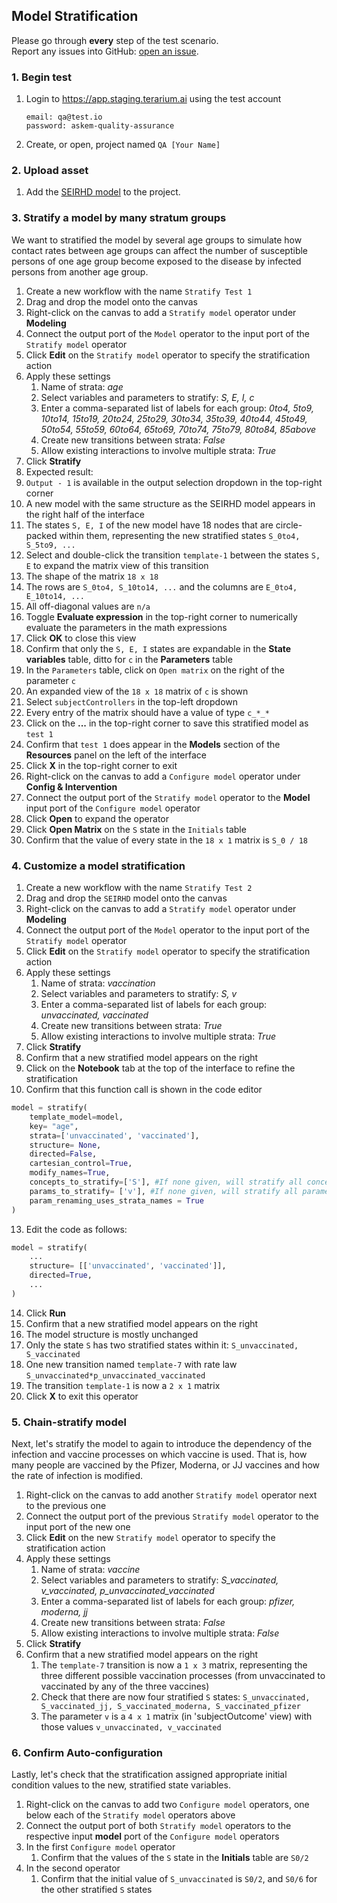 ## Model Stratification
Please go through __every__ step of the test scenario.\
Report any issues into GitHub: [open an issue](https://github.com/DARPA-ASKEM/terarium/issues/new?assignees=&labels=bug%2C+Q%26A&template=qa-issue.md&title=%5BBUG%5D%3A+).

### 1. Begin test
1. Login to https://app.staging.terarium.ai using the test account
    ```
    email: qa@test.io
    password: askem-quality-assurance
    ```
2. Create, or open, project named `QA [Your Name]`

### 2. Upload asset
1. Add the [SEIRHD model](https://github.com/DARPA-ASKEM/terarium/blob/nliu/stratify-test/testing/data/SEIRHD%20Q1b%20added%20params.json) to the project.

### 3. Stratify a model by many stratum groups

We want to stratified the model by several age groups to simulate how contact rates between age groups can affect the number of susceptible persons of one age group become exposed to the disease by infected persons from another age group.

1. Create a new workflow with the name `Stratify Test 1`
2. Drag and drop the model onto the canvas
3. Right-click on the canvas to add a `Stratify model` operator under **Modeling**
6. Connect the output port of the `Model` operator to the input port of the `Stratify model` operator
7. Click **Edit** on the `Stratify model` operator to specify the stratification action
8. Apply these settings
   1. Name of strata: _age_
   2. Select variables and parameters to stratify: _S, E, I, c_
   3. Enter a comma-separated list of labels for each group: _0to4, 5to9, 10to14, 15to19, 20to24, 25to29, 30to34, 35to39, 40to44, 45to49, 50to54, 55to59, 60to64, 65to69, 70to74, 75to79, 80to84, 85above_
   4. Create new transitions between strata: _False_
   5. Allow existing interactions to involve multiple strata: _True_
9. Click **Stratify**
10. Expected result:
   1. `Output - 1`  is available in the output selection dropdown in the top-right corner
   2. A new model with the same structure as the SEIRHD model appears in the right half of the interface
   3. The states `S, E, I` of the new model have 18 nodes that are circle-packed within them, representing the new stratified states `S_0to4, S_5to9, ...`
11. Select and double-click the transition `template-1` between the states `S, E` to expand the matrix view of this transition
   1. The shape of the matrix `18 x 18`
   2. The rows are `S_0to4, S_10to14, ...` and the columns are `E_0to4, E_10to14, ...`
   3. All off-diagonal values are `n/a`
   4. Toggle **Evaluate expression** in the top-right corner to numerically evaluate the parameters in the math expressions
   5. Click **OK** to close this view
12. Confirm that only the `S, E, I` states are expandable in the **State variables** table, ditto for `c` in the **Parameters** table
   1. In the `Parameters` table, click on `Open matrix` on the right of the parameter `c`
   2. An expanded view of the `18 x 18` matrix of `c` is shown
   3. Select `subjectControllers` in the top-left dropdown
   4. Every entry of the matrix should have a value of type `c_*_*`
13. Click on the **...** in the top-right corner to save this stratified model as `test 1`
   1. Confirm that `test 1` does appear in the **Models** section of the **Resources** panel on the left of the interface
14. Click **X** in the top-right corner to exit
15. Right-click on the canvas to add a `Configure model` operator under **Config & Intervention**
16. Connect the output port of the `Stratify model` operator to the **Model** input port of the `Configure model` operator
17. Click **Open** to expand the operator
   1. Click **Open Matrix** on the `S` state in the `Initials` table
   2. Confirm that the value of every state in the `18 x 1` matrix is `S_0 / 18`


### 4. Customize a model stratification 
1. Create a new workflow with the name `Stratify Test 2`
2. Drag and drop the `SEIRHD` model onto the canvas
3. Right-click on the canvas to add a `Stratify model` operator under **Modeling**
6. Connect the output port of the `Model` operator to the input port of the `Stratify model` operator
7. Click **Edit** on the `Stratify model` operator to specify the stratification action
8. Apply these settings
   1. Name of strata: _vaccination_
   2. Select variables and parameters to stratify: _S, v_
   3. Enter a comma-separated list of labels for each group: _unvaccinated, vaccinated_
   4. Create new transitions between strata: _True_
   5. Allow existing interactions to involve multiple strata: _True_
9. Click **Stratify**
10. Confirm that a new stratified model appears on the right
11. Click on the **Notebook** tab at the top of the interface to refine the stratification
12. Confirm that this function call is shown in the code editor
```python
model = stratify(
    template_model=model,
    key= "age",
    strata=['unvaccinated', 'vaccinated'],
    structure= None,
    directed=False,
    cartesian_control=True,
    modify_names=True,
    concepts_to_stratify=['S'], #If none given, will stratify all concepts.
    params_to_stratify= ['v'], #If none given, will stratify all parameters.
    param_renaming_uses_strata_names = True
)
```
13. Edit the code as follows:
```python
model = stratify(
    ...
    structure= [['unvaccinated', 'vaccinated']],
    directed=True,
    ...
)
```
14. Click **Run**
15. Confirm that a new stratified model appears on the right
   1. The model structure is mostly unchanged
   2. Only the state `S` has two stratified states within it: `S_unvaccinated, S_vaccinated`
   3. One new transition named `template-7` with rate law `S_unvaccinated*p_unvaccinated_vaccinated`
   4. The transition `template-1` is now a `2 x 1` matrix
16. Click **X** to exit this operator

### 5. Chain-stratify model

Next, let's stratify the model to again to introduce the dependency of the infection and vaccine processes on which vaccine is used. That is, how many people are vaccined by the Pfizer, Moderna, or JJ vaccines and how the rate of infection is modified.

1. Right-click on the canvas to add another `Stratify model` operator next to the previous one
2. Connect the output port of the previous `Stratify model` operator to the input port of the new one
3. Click **Edit** on the new `Stratify model` operator to specify the stratification action
4. Apply these settings
   1. Name of strata: _vaccine_
   2. Select variables and parameters to stratify: _S_vaccinated, v_vaccinated, p_unvaccinated_vaccinated_
   3. Enter a comma-separated list of labels for each group: _pfizer, moderna, jj_
   4. Create new transitions between strata: _False_
   5. Allow existing interactions to involve multiple strata: _False_
5. Click **Stratify**
6. Confirm that a new stratified model appears on the right
   1. The `template-7` transition is now a `1 x 3` matrix, representing the three different possible vaccination processes (from unvaccinated to vaccinated by any of the three vaccines)
   2. Check that there are now four stratified `S` states: `S_unvaccinated, S_vaccinated_jj, S_vaccinated_moderna, S_vaccinated_pfizer`
   3. The parameter `v` is a `4 x 1` matrix (in 'subjectOutcome' view) with those values `v_unvaccinated, v_vaccinated`

### 6. Confirm Auto-configuration

Lastly, let's check that the stratification assigned appropriate initial condition values to the new, stratified state variables.

1. Right-click on the canvas to add two `Configure model` operators, one below each of the `Stratify model` operators above
2. Connect the output port of both `Stratify model` operators to the respective input **model** port of the `Configure model` operators
3. In the first `Configure model` operator
   1. Confirm that the values of the `S` state in the **Initials** table are `S0/2`
4. In the second operator
   1. Confirm that the initial value of `S_unvaccinated` is `S0/2`, and `S0/6` for the other stratified `S` states
